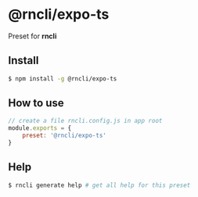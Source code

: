
# @rncli/expo-ts
Preset for <b>rncli</b>

## Install
```sh
$ npm install -g @rncli/expo-ts
```

## How to use
```javascript
// create a file rncli.config.js in app root
module.exports = {
    preset: '@rncli/expo-ts'
}
```

## Help
```sh
$ rncli generate help # get all help for this preset
```
